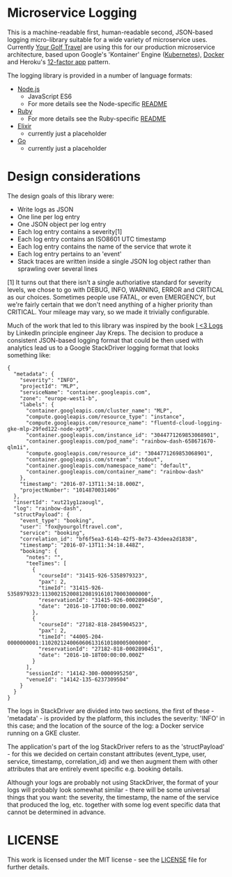 # Microservice Logging

This is a machine-readable first, human-readable second, JSON-based logging micro-library suitable for a wide variety of microservice uses. Currently [Your Golf Travel](http://www.yourgolftravel.com/) are using this for our production microservice architecture, based upon Google's 'Kontainer' Engine ([Kubernetes](http://kubernetes.io/)), [Docker](https://www.docker.com/) and Heroku's [12-factor app](http://12factor.net/) pattern.

The logging library is provided in a number of language formats:
* [Node.js](node)
  - JavaScript ES6
  - For more details see the Node-specific [README](node/README.md)
* [Ruby](ruby)
  - For more details see the Ruby-specific [README](ruby/README.md)
* [Elixir](elixir)
  - currently just a placeholder
* [Go](go)
  - currently just a placeholder

# Design considerations

The design goals of this library were:
* Write logs as JSON
* One line per log entry
* One JSON object per log entry
* Each log entry contains a severity[1]
* Each log entry contains an ISO8601 UTC timestamp
* Each log entry contains the name of the service that wrote it
* Each log entry pertains to an 'event'
* Stack traces are written inside a single JSON log object rather than sprawling over several lines

[1] It turns out that there isn't a single authoriative standard for severity levels, we chose to go with DEBUG, INFO, WARNING, ERROR and CRITICAL as our choices. Sometimes people use FATAL, or even EMERGENCY, but we're fairly certain that we don't need anything of a higher priority than CRITICAL. Your mileage may vary, so we made it trivially configurable.

Much of the work that led to this library was inspired by the book [I <3 Logs](http://www.goodreads.com/book/show/23237460-i-heart-logs) by LinkedIn principle engineer Jay Kreps. The decision to produce a consistent JSON-based logging format that could be then used with analytics lead us to a Google StackDriver logging format that looks something like:

```
{
  "metadata": {
    "severity": "INFO",
    "projectId": "MLP",
    "serviceName": "container.googleapis.com",
    "zone": "europe-west1-b",
    "labels": {
      "container.googleapis.com/cluster_name": "MLP",
      "compute.googleapis.com/resource_type": "instance",
      "compute.googleapis.com/resource_name": "fluentd-cloud-logging-gke-mlp-29fed122-node-xpt9",
      "container.googleapis.com/instance_id": "3044771269853068901",
      "container.googleapis.com/pod_name": "rainbow-dash-658671670-qlm1i",
      "compute.googleapis.com/resource_id": "3044771269853068901",
      "container.googleapis.com/stream": "stdout",
      "container.googleapis.com/namespace_name": "default",
      "container.googleapis.com/container_name": "rainbow-dash"
    },
    "timestamp": "2016-07-13T11:34:18.000Z",
    "projectNumber": "1014870031406"
  },
  "insertId": "xut21yg1zaougl",
  "log": "rainbow-dash",
  "structPayload": {
    "event_type": "booking",
    "user": "fox@yourgolftravel.com",
    "service": "booking",
    "correlation_id": "bf6f5ea3-614b-42f5-8e73-43deea2d1838",
    "timestamp": "2016-07-13T11:34:18.448Z",
    "booking": {
      "notes": "",
      "teeTimes": [
        {
          "courseId": "31415-926-5358979323",
          "pax": 2,
          "timeId": "31415-926-5358979323:1130021520081208191610170003000000",
          "reservationId": "31415-926-0002890450",
          "date": "2016-10-17T00:00:00.000Z"
        },
        {
          "courseId": "27182-818-2845904523",
          "pax": 2,
          "timeId": "44005-204-0000000001:1102021240060606131610180005000000",
          "reservationId": "27182-818-0002890451",
          "date": "2016-10-18T00:00:00.000Z"
        }
      ],
      "sessionId": "14142-300-0000995250",
      "venueId": "14142-135-6237309504"
    }
  }
}
```

The logs in StackDriver are divided into two sections, the first of these - 'metadata' - is provided by the platform, this includes the severity: 'INFO' in this case; and the location of the source of the log: a Docker service running on a GKE cluster.

The application's part of the log StackDriver refers to as the 'structPayload' - for this we decided on certain constant attributes (event_type, user, service, timestamp, correlation_id) and we then augment them with other attributes that are entirely event specific e.g. booking details.

Although your logs are probably not using StackDriver, the format of your logs will probably look somewhat similar - there will be some universal things that you want: the severity, the timestamp, the name of the service that produced the log, etc. together with some log event specific data that cannot be determined in advance.

# LICENSE

This work is licensed under the MIT license - see the [LICENSE](LICENSE) file for further details.
